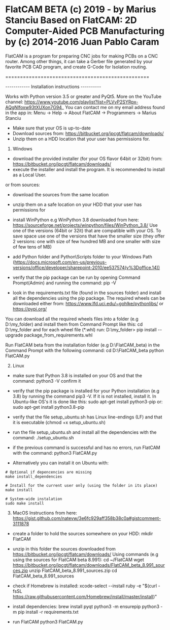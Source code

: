 FlatCAM BETA (c) 2019 - by Marius Stanciu
Based on FlatCAM: 
2D Computer-Aided PCB Manufacturing by (c) 2014-2016 Juan Pablo Caram
=================================================

FlatCAM is a program for preparing CNC jobs for making PCBs on a CNC router.
Among other things, it can take a Gerber file generated by your favorite PCB
CAD program, and create G-Code for Isolation routing.

=================================================

------------ Installation instructions ----------

Works with Python version 3.5 or greater and PyQt5.
More on the YouTube channel: https://www.youtube.com/playlist?list=PLVvP2SYRpx-AQgNlfoxw93tXUXon7G94_
You can contact me on my email address found in the app in:
Menu -> Help -> About FlatCAM -> Programmers -> Marius Stanciu

- Make sure that your OS is up-to-date
- Download sources from: https://bitbucket.org/jpcgt/flatcam/downloads/
- Unzip them on a HDD location that your user has permissions for.

1. Windows
- download the provided installer (for your OS flavor 64bit or 32bit) from:
https://bitbucket.org/jpcgt/flatcam/downloads/
- execute the installer and install the program. It is recommended to install as a Local User.

or from sources:
- download the sources from the same location
- unzip them on a safe location on your HDD that your user has permissions for
- install WinPython e.g WinPython 3.8 downloaded from here: https://sourceforge.net/projects/winpython/files/WinPython_3.8/
Use one of the versions (64bit or 32it) that are compatible with your OS. 
To save space use one of the versions that have the smaller size (they offer 2 versions: one with size of few hundred MB and one smaller with size of few tens of MB)

- add Python folder and Python\Scripts folder to your Windows Path (https://docs.microsoft.com/en-us/previous-versions/office/developer/sharepoint-2010/ee537574(v%3Doffice.14))
- verify that the pip package can be run by opening Command Prompt(Admin) and running the command: pip -V

- look in the requirements.txt file (found in the sources folder) and install all the dependencies using the pip package. 
The required wheels can be downloaded either from:
https://www.lfd.uci.edu/~gohlke/pythonlibs/
or
https://pypi.org/
 
You can download all the required wheels files into a folder (e.g D:\my_folder) and install them from Command Prompt like this:
cd D:\my_folder
and for each wheel file (*.whl) run:
D:\my_folder\> pip install --upgrade package_from_requirements.whl

Run FlatCAM beta from the installation folder (e.g D:\FlatCAM_beta) in the Command Prompt with the following command:
cd D:\FlatCAM_beta
python FlatCAM.py

2. Linux
- make sure that Python 3.8 is installed on your OS and that the command: python3 -V confirm it
- verify that the pip package is installed for your Python installation (e.g 3.8) by running the command pip3 -V. 
If it is not installed, install it. In Ubuntu-like OS's it is done like this: 
sudo apt-get install python3-pip 
or:
sudo apt-get install python3.8-pip
- verify that the file setup_ubuntu.sh has Linux line-endings (LF) and that it is executable (chmod +x setup_ubuntu.sh)
- run the file setup_ubuntu.sh and install all the dependencies with the command: ./setup_ubuntu.sh
- if the previous command is successful and has no errors, run FlatCAM with the command: python3 FlatCAM.py

- Alternatively you can install it on Ubuntu with:
```
# Optional if depencencies are missing
make install_dependencies

# Install for the current user only (using the folder in its place)
make install

# System-wide instalation
sudo make install
```

3. MacOS
Instructions from here: https://gist.github.com/natevw/3e6fc929aff358b38c0a#gistcomment-3111878

- create a folder to hold the sources somewhere on your HDD:
mkdir FlatCAM

- unzip in this folder the sources downloaded from https://bitbucket.org/jpcgt/flatcam/downloads/
Using commands (e.g using the sources for FlatCAM beta 8.991):
cd ~/FlatCAM
wget https://bitbucket.org/jpcgt/flatcam/downloads/FlatCAM_beta_8.991_sources.zip
unzip FlatCAM_beta_8.991_sources.zip
cd FlatCAM_beta_8.991_sources

- check if Homebrew is installed:
xcode-select --install
ruby -e "$(curl -fsSL https://raw.githubusercontent.com/Homebrew/install/master/install)"

- install dependencies:
brew install pyqt
python3 -m ensurepip
python3 -m pip install -r requirements.txt

- run FlatCAM
python3 FlatCAM.py
